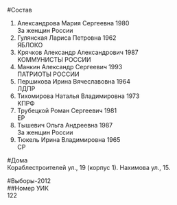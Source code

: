 #Состав  
1. Александрова Мария Сергеевна 1980  
    За женщин России  
2. Гулянская Лариса Петровна 1962  
    ЯБЛОКО  
3. Крячков Александр Александрович 1987  
    КОММУНИСТЫ РОССИИ  
4. Манкин Александр Сергеевич 1993  
    ПАТРИОТЫ РОССИИ  
5. Першикова Ирина Вячеславовна 1964  
    ЛДПР  
6. Тихомирова Наталья Владимировна 1973  
    КПРФ  
7. Трубецкой Роман Сергеевич 1981  
    ЕР  
8. Тышевич Ольга Андреевна 1987  
    За женщин России  
9. Тюкель Ирина Владимировна 1965  
    СР  
  
#Дома  
Кораблестроителей ул.,   19 (корпус 1). Нахимова ул.,   15.  
  
#Выборы-2012  
##Номер УИК  
122  
